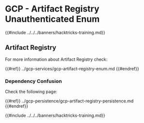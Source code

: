# GCP - Artifact Registry Unauthenticated Enum

{{#include ../../../banners/hacktricks-training.md}}

## Artifact Registry

For more information about Artifact Registry check:

{{#ref}}
../gcp-services/gcp-artifact-registry-enum.md
{{#endref}}

### Dependency Confusion

Check the following page:

{{#ref}}
../gcp-persistence/gcp-artifact-registry-persistence.md
{{#endref}}

{{#include ../../../banners/hacktricks-training.md}}




